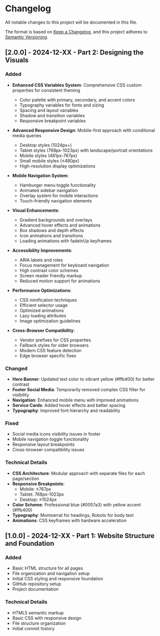 # Changelog

All notable changes to this project will be documented in this file.

The format is based on [Keep a Changelog](https://keepachangelog.com/en/1.0.0/),
and this project adheres to [Semantic Versioning](https://semver.org/spec/v2.0.0.html).

## [2.0.0] - 2024-12-XX - Part 2: Designing the Visuals

### Added
- **Enhanced CSS Variables System**: Comprehensive CSS custom properties for consistent theming
  - Color palette with primary, secondary, and accent colors
  - Typography variables for fonts and sizing
  - Spacing and layout variables
  - Shadow and transition variables
  - Responsive breakpoint variables

- **Advanced Responsive Design**: Mobile-first approach with conditional media queries
  - Desktop styles (1024px+)
  - Tablet styles (768px-1023px) with landscape/portrait orientations
  - Mobile styles (481px-767px)
  - Small mobile styles (≤480px)
  - High-resolution display optimizations

- **Mobile Navigation System**:
  - Hamburger menu toggle functionality
  - Animated sidebar navigation
  - Overlay system for mobile interactions
  - Touch-friendly navigation elements

- **Visual Enhancements**:
  - Gradient backgrounds and overlays
  - Advanced hover effects and animations
  - Box shadows and depth effects
  - Icon animations and transitions
  - Loading animations with fadeInUp keyframes

- **Accessibility Improvements**:
  - ARIA labels and roles
  - Focus management for keyboard navigation
  - High contrast color schemes
  - Screen reader friendly markup
  - Reduced motion support for animations

- **Performance Optimizations**:
  - CSS minification techniques
  - Efficient selector usage
  - Optimized animations
  - Lazy loading attributes
  - Image optimization guidelines

- **Cross-Browser Compatibility**:
  - Vendor prefixes for CSS properties
  - Fallback styles for older browsers
  - Modern CSS feature detection
  - Edge browser specific fixes

### Changed
- **Hero Banner**: Updated text color to vibrant yellow (#ffb400) for better contrast
- **Footer Social Media**: Temporarily removed complex CSS filter for visibility
- **Navigation**: Enhanced mobile menu with improved animations
- **Service Cards**: Added hover effects and better spacing
- **Typography**: Improved font hierarchy and readability

### Fixed
- Social media icons visibility issues in footer
- Mobile navigation toggle functionality
- Responsive layout breakpoints
- Cross-browser compatibility issues

### Technical Details
- **CSS Architecture**: Modular approach with separate files for each page/section
- **Responsive Breakpoints**:
  - Mobile: ≤767px
  - Tablet: 768px-1023px
  - Desktop: ≥1024px
- **Color Scheme**: Professional blue (#0057a3) with yellow accent (#ffb400)
- **Typography**: Montserrat for headings, Roboto for body text
- **Animations**: CSS keyframes with hardware acceleration

## [1.0.0] - 2024-12-XX - Part 1: Website Structure and Foundation

### Added
- Basic HTML structure for all pages
- File organization and navigation setup
- Initial CSS styling and responsive foundation
- GitHub repository setup
- Project documentation

### Technical Details
- HTML5 semantic markup
- Basic CSS with responsive design
- File structure organization
- Initial commit history
